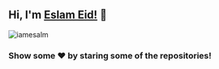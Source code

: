 ## Hi, I'm [Eslam Eid!](https://pawan.live) 👋

<p align="left"> <img src="https://komarev.com/ghpvc/?username=iampawan&label=Views&color=blue&style=plastic" alt="iamesalm" /> </p>

### Show some ❤️ by staring some of the repositories!

